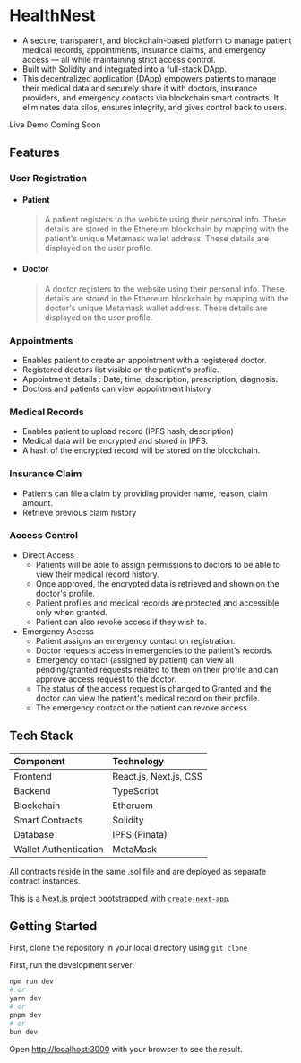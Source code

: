 # HealthNest
- A secure, transparent, and blockchain-based platform to manage patient medical records, appointments, insurance claims, and emergency access — all while maintaining strict access control. 
- Built with Solidity and integrated into a full-stack DApp.
- This decentralized application (DApp) empowers patients to manage their medical data and securely share it with doctors, insurance providers, and emergency contacts via blockchain smart contracts. It eliminates data silos, ensures integrity, and gives control back to users.

Live Demo
Coming Soon

## Features
### User Registration
* #### Patient
  > A patient registers to the website using their personal info. These details are stored in the Ethereum blockchain by mapping with the patient's unique Metamask wallet address. These details are displayed on the user profile.
* #### Doctor
  > A doctor registers to the website using their personal info. These details are stored in the Ethereum blockchain by mapping with the doctor's unique Metamask wallet address. These details are displayed on the user profile.

### Appointments
* Enables patient to create an appointment with a registered doctor.
* Registered doctors list visible on the patient's profile.
* Appointment details : Date, time, description, prescription, diagnosis.
* Doctors and patients can view appointment history

### Medical Records
* Enables patient to upload record (IPFS hash, description)
* Medical data will be encrypted and stored in IPFS.
* A hash of the encrypted record will be stored on the blockchain.

### Insurance Claim
* Patients can file a claim by providing provider name, reason, claim amount.
* Retrieve previous claim history

### Access Control
* Direct Access
  * Patients will be able to assign permissions to doctors to be able to view their medical record history.
  * Once approved, the encrypted data is retrieved and shown on the doctor's profile.
  * Patient profiles and medical records are protected and accessible only when granted.
  * Patient can also revoke access if they wish to.
* Emergency Access
  * Patient assigns an emergency contact on registration.
  * Doctor requests access in emergencies to the patient's records.
  * Emergency contact (assigned by patient) can view all pending/granted requests related to them on their profile and can approve access request to the doctor.
  * The status of the access request is changed to Granted and the doctor can view the patient's medical record on their profile.
  * The emergency contact or the patient can revoke access.

## Tech Stack

| Component | Technology |
| :---------| :----------|
| Frontend  | React.js, Next.js, CSS |
| Backend   | TypeScript |
| Blockchain  | Etheruem |
| Smart Contracts | Solidity |
| Database  | IPFS (Pinata) |
| Wallet Authentication  | MetaMask |


All contracts reside in the same .sol file and are deployed as separate contract instances.

This is a [Next.js](https://nextjs.org) project bootstrapped with [`create-next-app`](https://nextjs.org/docs/app/api-reference/cli/create-next-app).

## Getting Started

First, clone the repository in your local directory using ` git clone ` 


First, run the development server:

```bash
npm run dev
# or
yarn dev
# or
pnpm dev
# or
bun dev
```

Open [http://localhost:3000](http://localhost:3000) with your browser to see the result.

